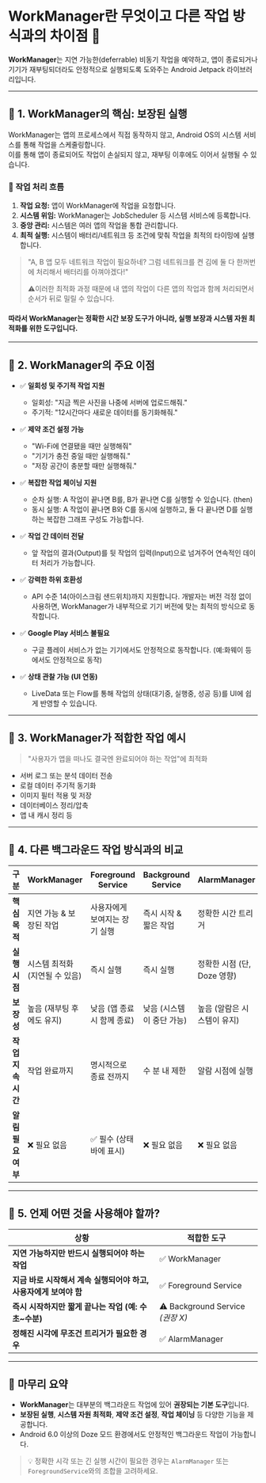 # WorkManager란 무엇이고 다른 작업 방식과의 차이점 🚀

**WorkManager**는 지연 가능한(deferrable) 비동기 작업을 예약하고, 앱이 종료되거나 기기가 재부팅되더라도 안정적으로 실행되도록 도와주는 Android Jetpack 라이브러리입니다.


---


## 🔹 1. WorkManager의 핵심: 보장된 실행

WorkManager는 앱의 프로세스에서 직접 동작하지 않고, Android OS의 시스템 서비스를 통해 작업을 스케줄링합니다.  
이를 통해 앱이 종료되어도 작업이 손실되지 않고, 재부팅 이후에도 이어서 실행될 수 있습니다.

### 📌 작업 처리 흐름
1. **작업 요청:** 앱이 WorkManager에 작업을 요청합니다.  
2. **시스템 위임:** WorkManager는 JobScheduler 등 시스템 서비스에 등록합니다.  
3. **중앙 관리:** 시스템은 여러 앱의 작업을 통합 관리합니다.  
4. **최적 실행:** 시스템이 배터리/네트워크 등 조건에 맞춰 작업을 최적의 타이밍에 실행합니다.

> "A, B 앱 모두 네트워크 작업이 필요하네? 그럼 네트워크를 켠 김에 둘 다 한꺼번에 처리해서 배터리를 아껴야겠다!"
> 
> ⚠️이러한 최적화 과정 때문에 내 앱의 작업이 다른 앱의 작업과 함께 처리되면서 순서가 뒤로 밀릴 수 있습니다.

#### 따라서 WorkManager는 **정확한 시간 보장 도구**가 아니라, **실행 보장과 시스템 자원 최적화**를 위한 도구입니다.


---



## 🔹 2. WorkManager의 주요 이점

- ✅ **일회성 및 주기적 작업 지원**  
  - 일회성: "지금 찍은 사진을 나중에 서버에 업로드해줘."
  - 주기적: "12시간마다 새로운 데이터를 동기화해줘."

- ✅ **제약 조건 설정 가능**  
  - "Wi-Fi에 연결됐을 때만 실행해줘"
  - "기기가 충전 중일 때만 실행해줘."
  - "저장 공간이 충분할 때만 실행해줘."

- ✅ **복잡한 작업 체이닝 지원**  
  - 순차 실행: A 작업이 끝나면 B를, B가 끝나면 C를 실행할 수 있습니다. (then)
  - 동시 실행: A 작업이 끝나면 B와 C를 동시에 실행하고, 둘 다 끝나면 D를 실행하는 복잡한 그래프 구성도 가능합니다.

- ✅ **작업 간 데이터 전달**  
  - 앞 작업의 결과(Output)를 뒷 작업의 입력(Input)으로 넘겨주어 연속적인 데이터 처리가 가능합니다.

- ✅ **강력한 하위 호환성**  
  - API 수준 14(아이스크림 샌드위치)까지 지원합니다. 개발자는 버전 걱정 없이 사용하면, WorkManager가 내부적으로 기기 버전에 맞는 최적의 방식으로 동작합니다.

- ✅ **Google Play 서비스 불필요**  
  - 구글 플레이 서비스가 없는 기기에서도 안정적으로 동작합니다. (예:화웨이 등에서도 안정적으로 동작)

- ✅ **상태 관찰 가능 (UI 연동)**  
  - LiveData 또는 Flow를 통해 작업의 상태(대기중, 실행중, 성공 등)를 UI에 쉽게 반영할 수 있습니다.

---

## 🔹 3. WorkManager가 적합한 작업 예시

> "사용자가 앱을 떠나도 결국엔 완료되어야 하는 작업"에 최적화

- 서버 로그 또는 분석 데이터 전송  
- 로컬 데이터 주기적 동기화  
- 이미지 필터 적용 및 저장  
- 데이터베이스 정리/압축  
- 앱 내 캐시 정리 등

---

## 🔹 4. 다른 백그라운드 작업 방식과의 비교

| 구분               | WorkManager             | Foreground Service       | Background Service       | AlarmManager             |
|--------------------|--------------------------|---------------------------|---------------------------|---------------------------|
| **핵심 목적**       | 지연 가능 & 보장된 작업     | 사용자에게 보여지는 장기 실행 | 즉시 시작 & 짧은 작업       | 정확한 시간 트리거          |
| **실행 시점**       | 시스템 최적화 (지연될 수 있음) | 즉시 실행                   | 즉시 실행                   | 정확한 시점 (단, Doze 영향)  |
| **보장성**         | 높음 (재부팅 후에도 유지)     | 낮음 (앱 종료 시 함께 종료)    | 낮음 (시스템이 중단 가능)     | 높음 (알람은 시스템이 유지)   |
| **작업 지속 시간**   | 작업 완료까지               | 명시적으로 종료 전까지       | 수 분 내 제한               | 알람 시점에 실행            |
| **알림 필요 여부**   | ❌ 필요 없음                 | ✅ 필수 (상태바에 표시)      | ❌ 필요 없음                 | ❌ 필요 없음                 |

---

## 🔹 5. 언제 어떤 것을 사용해야 할까?

| 상황                                            | 적합한 도구              |
|-------------------------------------------------|---------------------------|
| **지연 가능하지만 반드시 실행되어야 하는 작업**         | ✅ WorkManager             |
| **지금 바로 시작해서 계속 실행되어야 하고, 사용자에게 보여야 함** | ✅ Foreground Service       |
| **즉시 시작하지만 짧게 끝나는 작업 (예: 수초~수분)**   | ⚠️ Background Service *(권장 X)* |
| **정해진 시각에 무조건 트리거가 필요한 경우**           | ✅ AlarmManager            |

---

## 📝 마무리 요약

- **WorkManager**는 대부분의 백그라운드 작업에 있어 **권장되는 기본 도구**입니다.
- **보장된 실행**, **시스템 자원 최적화**, **제약 조건 설정**, **작업 체이닝** 등 다양한 기능을 제공합니다.
- Android 6.0 이상의 Doze 모드 환경에서도 안정적인 백그라운드 작업이 가능합니다.

> 💡 정확한 시각 또는 긴 실행 시간이 필요한 경우는 `AlarmManager` 또는 `ForegroundService`와의 조합을 고려하세요.
